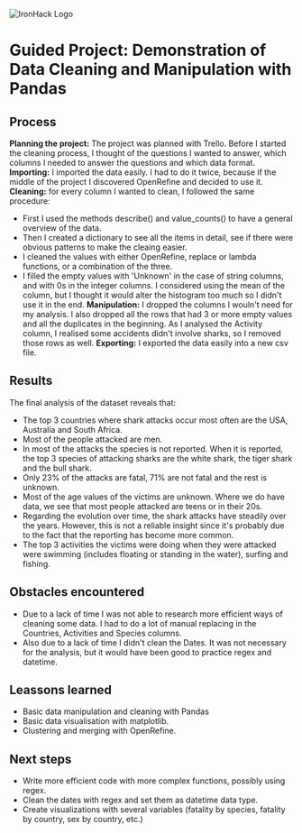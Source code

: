 ![IronHack Logo](https://s3-eu-west-1.amazonaws.com/ih-materials/uploads/upload_d5c5793015fec3be28a63c4fa3dd4d55.png)

# Guided Project: Demonstration of Data Cleaning and Manipulation with Pandas

## Process

**Planning the project:** 
The project was planned with Trello. Before I started the cleaning process, I thought of the questions I wanted to answer, which columns I needed to answer the questions and which data format. 
**Importing:** I imported the data easily. I had to do it twice, because if the middle of the project I discovered OpenRefine and decided to use it. 
**Cleaning:** for every column I wanted to clean, I followed the same procedure: 
* First I used the methods describe() and value_counts() to have a general overview of the data. 
* Then I created a dictionary to see all the items in detail, see if there were obvious patterns to make the cleaing easier. 
* I cleaned the values with either OpenRefine, replace or lambda functions, or a combination of the three. 
* I filled the empty values with 'Unknown' in the case of string columns, and with 0s in the integer columns. I considered using the mean of the column, but I thought it would alter the histogram too much so I didn't use it in the end. 
**Manipulation:** I dropped the columns I wouln't need for my analysis. I also dropped all the rows that had 3 or more empty values and all the duplicates in the beginning. As I analysed the Activity column, I realised some accidents didn't involve sharks, so I removed those rows as well. 
**Exporting:** I exported the data easily into a new csv file. 
 

## Results
The final analysis of the dataset reveals that: 
* The top 3 countries where shark attacks occur most often are the USA, Australia and South Africa.
* Most of the people attacked are men.
* In most of the attacks the species is not reported. When it is reported, the top 3 species of attacking sharks are the white shark, the tiger shark and the bull shark. 
* Only 23% of the attacks are fatal, 71% are not fatal and the rest is unknown. 
* Most of the age values of the victims are unknown. Where we do have data, we see that most people attacked are teens or in their 20s. 
* Regarding the evolution over time, the shark attacks have steadily over the years. However, this is not a reliable insight since it's probably due to the fact that the reporting has become more common. 
* The top 3 activities the victims were doing when they were attacked were swimming (includes floating or standing in the water), surfing and fishing.

## Obstacles encountered
* Due to a lack of time I was not able to research more efficient ways of cleaning some data. I had to do a lot of manual replacing in the Countries, Activities and Species columns. 
* Also due to a lack of time I didn't clean the Dates. It was not necessary for the analysis, but it would have been good to practice regex and datetime. 

## Leassons learned
* Basic data manipulation and cleaning with Pandas
* Basic data visualisation with matplotlib. 
* Clustering and merging with OpenRefine. 

## Next steps
* Write more efficient code with more complex functions, possibly using regex. 
* Clean the dates with regex and set them as datetime data type. 
* Create visualizations with several variables (fatality by species, fatality by country, sex by country, etc.)



